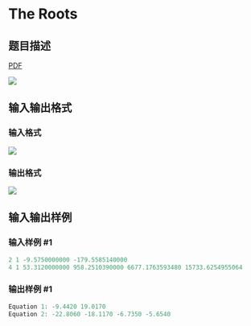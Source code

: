# The Roots

## 题目描述

[problemUrl]: https://uva.onlinejudge.org/index.php?option=com_onlinejudge&Itemid=8&category=16&page=show_problem&problem=1369

[PDF](https://uva.onlinejudge.org/external/104/p10428.pdf)

![](https://cdn.luogu.com.cn/upload/vjudge_pic/UVA10428/ad0c23e3b12d56b73824cc83feb01485515c41f6.png)

## 输入输出格式

### 输入格式

![](https://cdn.luogu.com.cn/upload/vjudge_pic/UVA10428/beaf0abe8cef59bf0e6f340cd05f12ec8b8ffeea.png)

### 输出格式

![](https://cdn.luogu.com.cn/upload/vjudge_pic/UVA10428/24b3a8428d474f1ef3e4969680c297f1efbf6f42.png)

## 输入输出样例

### 输入样例 #1

```cpp
2 1 -9.5750000000 -179.5585140000
4 1 53.3120000000 958.2510390000 6677.1763593480 15733.6254955064
```


### 输出样例 #1

```cpp
Equation 1: -9.4420 19.0170
Equation 2: -22.8060 -18.1170 -6.7350 -5.6540
```


